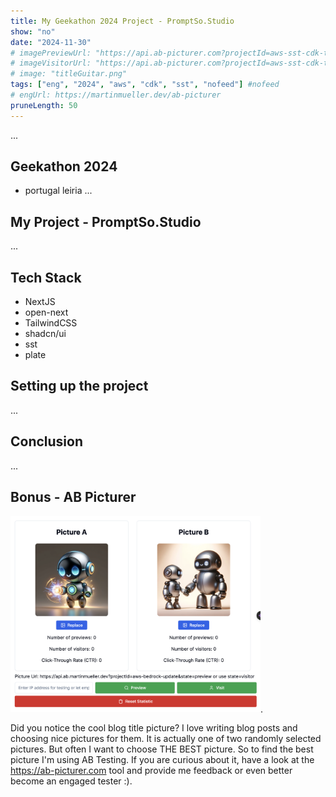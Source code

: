 ```yaml
---
title: My Geekathon 2024 Project - PromptSo.Studio
show: "no"
date: "2024-11-30"
# imagePreviewUrl: "https://api.ab-picturer.com?projectId=aws-sst-cdk-to-tf&state=preview"
# imageVisitorUrl: "https://api.ab-picturer.com?projectId=aws-sst-cdk-to-tf&state=visitor"
# image: "titleGuitar.png"
tags: ["eng", "2024", "aws", "cdk", "sst", "nofeed"] #nofeed
# engUrl: https://martinmueller.dev/ab-picturer
pruneLength: 50
---
```


...

## Geekathon 2024

- portugal leiria ...

## My Project - PromptSo.Studio

...

## Tech Stack

- NextJS
- open-next
- TailwindCSS
- shadcn/ui
- sst
- plate

## Setting up the project

...

## Conclusion

...

## Bonus - AB Picturer

<img src="https://github.com/mmuller88/mmblog/raw/master/content/aws-bedrock-update/ab-picturer.png" alt="drawing" width="400"/>.

Did you notice the cool blog title picture? I love writing blog posts and choosing nice pictures for them. It is actually one of two randomly selected pictures. But often I want to choose THE BEST picture. So to find the best picture I'm using AB Testing. If you are curious about it, have a look at the <https://ab-picturer.com> tool and provide me feedback or even better become an engaged tester :).
